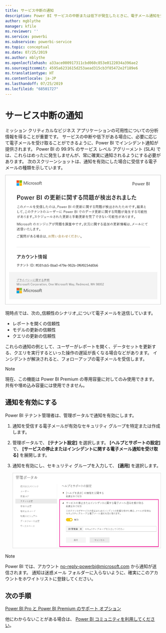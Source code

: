 ```yaml
---
title: サービス中断の通知
description: Power BI サービスの中断または低下が発生したときに、電子メール通知を受信する方法について学習します。
author: mgblythe
manager: kfile
ms.reviewer: ''
ms.service: powerbi
ms.subservice: powerbi-service
ms.topic: conceptual
ms.date: 07/25/2019
ms.author: mblythe
ms.openlocfilehash: a33ace000917311cbd060c853e0122034a396ae2
ms.sourcegitcommit: 4595a6231615d253aead315cb3f85472e2f189e6
ms.translationtype: HT
ms.contentlocale: ja-JP
ms.lasthandoff: 07/25/2019
ms.locfileid: "68501727"
---
```

# <a name="service-interruption-notifications"></a>サービス中断の通知

ミッション クリティカルなビジネス アプリケーションの可用性についての分析情報を得ることが重要です。 サービスの中断や低下がある場合に、必要に応じて電子メールを受け取ることができるように、Power BI でインシデント通知が提供されます。 Power BI の 99.9% のサービス レベル アグリーメント (SLA) では、これらはめったに発生しませんが、常に確実に通知されるようにする必要があります。 次のスクリーンショットは、通知を有効にした場合に受信する電子メールの種類を示しています。

![通知用電子メールの更新](media/service-interruption-notifications/refresh-notification-email.png)

現時点では、次の_信頼性のシナリオ_について電子メールを送信しています。

- レポートを開くの信頼性
- モデルの更新の信頼性
- クエリの更新の信頼性

これらの通知の例として、ユーザーがレポートを開く、データセットを更新する、クエリを実行するといった操作の遅延が長くなる場合などがあります。 インシデントが解決されると、フォローアップの電子メールを受信します。

> [!NOTE]
> 現在、この機能は Power BI Premium の専用容量に対してのみ使用できます。 共有や埋め込み容量には使用できません。

## <a name="enable-notifications"></a>通知を有効にする

Power BI テナント管理者は、管理ポータルで通知を有効にします。

1. 通知を受信する電子メールが有効なセキュリティ グループを特定または作成します。

1. 管理ポータルで、 **[テナント設定]** を選択します。 **[ヘルプとサポートの設定]** で、 **[サービスの停止またはインシデントに関する電子メール通知を受け取る]** を展開します。

1. 通知を有効にし、セキュリティ グループを入力して、 **[適用]** を選択します。

    ![サービスの通知を有効にする](media/service-interruption-notifications/enable-notifications.png)

> [!NOTE]
> Power BI では、アカウント no-reply-powerbi@microsoft.com から通知が送信されます。 通知は迷惑メール フォルダーに入らないように、確実にこのアカウントをホワイトリストに登録してください。

## <a name="next-steps"></a>次の手順

[Power BI Pro と Power BI Premium のサポート オプション](service-support-options.md)

他にわからないことがある場合は、 [Power BI コミュニティを利用してください](http://community.powerbi.com/)。